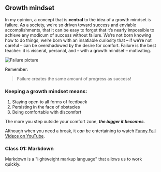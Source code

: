 ## Growth mindset

In my opinion, a concept that is **central** to the idea of a growth mindset is failure. As a society, we’re so driven toward success and enviable accomplishments, that it can be easy to forget that it’s nearly impossible to achieve any modicum of success without failure. We’re not born knowing how to do things, we’re born with an insatiable curiosity that – if we’re not careful – can be overshadowed by the desire for comfort. Failure is the best teacher: it is visceral, personal, and – with a growth mindset – motivating.

![Failure picture](https://cdn.pixabay.com/photo/2019/05/14/13/40/fear-4202417_960_720.jpg)

Remember:
>Failure creates the same amount of progress as success!

### Keeping a growth mindset means:
1. Staying open to all forms of feedback
2. Persisting in the face of obstacles
3. Being comfortable with discomfort

The more you step outside your comfort zone, ___the bigger it becomes___.

Although when you need a break, it *can* be entertaining to watch [Funny Fail Videos on YouTube](https://www.youtube.com/watch?v=2aK8hy50fS4).


### Class 01: Markdown

Markdown is a "lightweight markup language" that allows us to work quickly. 
